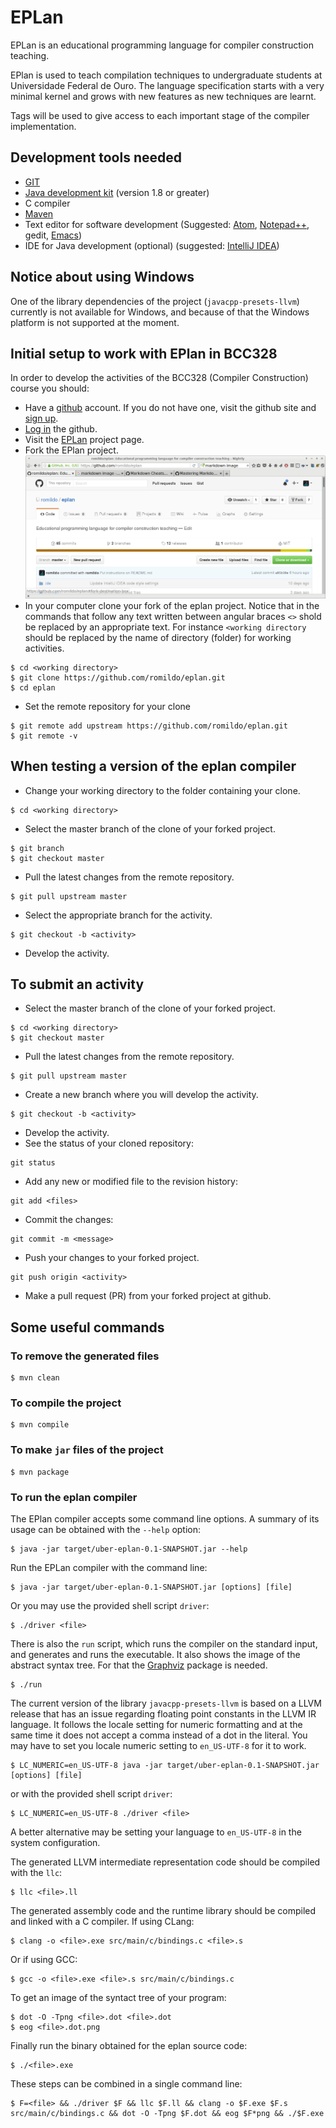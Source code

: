 # EPLan

EPLan is an educational programming language for compiler construction
teaching.

EPlan is used to teach compilation techniques to undergraduate students
at Universidade Federal de Ouro. The language specification starts with
a very minimal kernel and grows with new features as new techniques are
learnt.

Tags will be used to give access to each important stage of the
compiler implementation.

## Development tools needed

- [GIT](https://git-scm.com/)
- [Java development kit](http://www.oracle.com/technetwork/java/javase/downloads/) (version 1.8 or greater)
- C compiler
- [Maven](https://maven.apache.org/)
- Text editor for software development (Suggested: [Atom](https://atom.io/), [Notepad++](https://notepad-plus-plus.org/), gedit, [Emacs](https://www.gnu.org/software/emacs/))
- IDE for Java development (optional) (suggested: [IntelliJ IDEA](https://www.jetbrains.com/idea/))

## Notice about using Windows

One of the library dependencies of the project (`javacpp-presets-llvm`)
currently is not available for Windows, and because of that the Windows
platform is not supported at the moment.

## Initial setup to work with EPlan in BCC328

In order to develop the activities of the BCC328 (Compiler Construction) course you should:

- Have a [github](https://github.com/) account. If you do not have one, visit the github site and [sign up](https://github.com/join).
- [Log in](https://github.com/login) the github.
- Visit the [EPLan](https://github.com/romildo/eplan) project page.
- Fork the EPlan project.
![forking](images/fork.png)
- In your computer clone your fork of the eplan project. Notice that in the commands that follow any text written between angular braces `<>` shold be replaced by an appropriate text. For instance `<working directory` should be replaced by the name of directory (folder) for working activities.
```
$ cd <working directory>
$ git clone https://github.com/romildo/eplan.git
$ cd eplan
```
- Set the remote repository for your clone
```
$ git remote add upstream https://github.com/romildo/eplan.git
$ git remote -v
```

## When testing a version of the eplan compiler

- Change your working directory to the folder containing your clone.
```
$ cd <working directory>
```
- Select the master branch of the clone of your forked project.
```
$ git branch
$ git checkout master
```
- Pull the latest changes from the remote repository.
```
$ git pull upstream master
```
- Select the appropriate branch for the activity.
```
$ git checkout -b <activity>
```
- Develop the activity.

## To submit an activity

- Select the master branch of the clone of your forked project.
```
$ cd <working directory>
$ git checkout master
```
- Pull the latest changes from the remote repository.
```
$ git pull upstream master
```
- Create a new branch where you will develop the activity.
```
$ git checkout -b <activity>
```
- Develop the activity.
- See the status of your cloned repository:
```
git status
```
- Add any new or modified file to the revision history:
```
git add <files>
```
- Commit the changes:
```
git commit -m <message>
```
- Push your changes to your forked project.
```
git push origin <activity>
```
- Make a pull request (PR) from your forked project at github.

## Some useful commands

### To remove the generated files 

```
$ mvn clean
```

### To compile the project

```
$ mvn compile

```

### To make `jar` files of the project

```
$ mvn package
```

### To run the eplan compiler

The EPlan compiler accepts some command line options. A summary of its
usage can be obtained with the `--help` option:

```
$ java -jar target/uber-eplan-0.1-SNAPSHOT.jar --help
```

Run the EPLan compiler with the command line:

```
$ java -jar target/uber-eplan-0.1-SNAPSHOT.jar [options] [file]
```

Or you may use the provided shell script `driver`:

```
$ ./driver <file>
```

There is also the `run` script, which runs the compiler on the standard
input, and generates and runs the executable. It also shows the image of
the abstract syntax tree. For that the
[Graphviz](http://www.graphviz.org/) package is needed.

```
$ ./run
```

The current version of the library `javacpp-presets-llvm` is based on a
LLVM release that has an issue regarding floating point constants in the
LLVM IR language. It follows the locale setting for numeric formatting
and at the same time it does not accept a comma instead of a dot in the
literal. You may have to set you locale numeric setting to `en_US-UTF-8`
for it to work.

```
$ LC_NUMERIC=en_US-UTF-8 java -jar target/uber-eplan-0.1-SNAPSHOT.jar [options] [file]
```

or with the provided shell script `driver`:

```
$ LC_NUMERIC=en_US-UTF-8 ./driver <file>
```

A better alternative may be setting your language to `en_US-UTF-8` in
the system configuration.

The generated LLVM intermediate representation code should be compiled
with the `llc`:

```
$ llc <file>.ll
```

The generated assembly code and the runtime library should be compiled and linked with a C compiler. If using CLang:

```
$ clang -o <file>.exe src/main/c/bindings.c <file>.s
```

Or if using GCC:

```
$ gcc -o <file>.exe <file>.s src/main/c/bindings.c
```

To get an image of the syntact tree of your program:

```
$ dot -O -Tpng <file>.dot <file>.dot
$ eog <file>.dot.png
```

Finally run the binary obtained for the eplan source code:

```
$ ./<file>.exe
```

These steps can be combined in a single command line:
```
$ F=<file> && ./driver $F && llc $F.ll && clang -o $F.exe $F.s src/main/c/bindings.c && dot -O -Tpng $F.dot && eog $F*png && ./$F.exe
```

